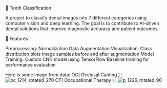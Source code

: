 🦷 Teeth Classification

A project to classify dental images into 7 different categories using computer vision and deep learning.
The goal is to contribute to AI-driven dental solutions that improve diagnostic accuracy and patient outcomes.

📌 Features

Preprocessing:
    Normalization
    Data Augmentation
Visualization:
    Class distribution plots
    Image samples before and after augmentation
Model Training:
    Custom CNN model using TensorFlow 
    Baseline training for performance evaluation

Here is some image from data:
    OC( Occlusal Canting ) :
        ![oc_1214_rotated_270](https://github.com/user-attachments/assets/284aa984-61c7-4d65-972c-9369e2088b0b)
    OT( Occupational Therapy ) :
![p_1226_rotated_90](https://github.com/user-attachments/assets/1adb37f4-623e-4561-aeeb-efce087c6658)
